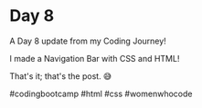 # Day 8
A Day 8 update from my Coding Journey!

I made a Navigation Bar with CSS and HTML!

That's it; that's the post. 😅

#codingbootcamp #html #css #womenwhocode